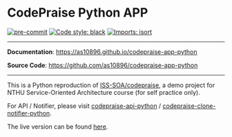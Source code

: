 # CodePraise Python APP
[![pre-commit](https://img.shields.io/badge/pre--commit-enabled-brightgreen?logo=pre-commit&logoColor=white)](https://github.com/pre-commit/pre-commit)
[![Code style: black](https://img.shields.io/badge/code%20style-black-000000.svg)](https://github.com/psf/black)
[![Imports: isort](https://img.shields.io/badge/%20imports-isort-%231674b1?style=flat&labelColor=ef8336)](https://pycqa.github.io/isort/)

---

**Documentation**: <a href="https://as10896.github.io/codepraise-app-python" target="_blank">https://as10896.github.io/codepraise-app-python</a>

**Source Code**: <a href="https://github.com/as10896/codepraise-app-python" target="_blank">https://github.com/as10896/codepraise-app-python</a>

---

This is a Python reproduction of <a href="https://github.com/ISS-SOA/codepraise" target="_blank">ISS-SOA/codepraise</a>, a demo project for NTHU Service-Oriented Architecture course (for self practice only).

For API / Notifier, please visit <a href="https://as10896.github.io/codepraise-api-python/" target="_blank">codepraise-api-python</a> / <a href="https://as10896.github.io/codepraise-clone-notifier-python/" target="_blank">codepraise-clone-notifier-python</a>.

The live version can be found <a href="https://codepraise-app-python.herokuapp.com/" target="_blank">here</a>.
